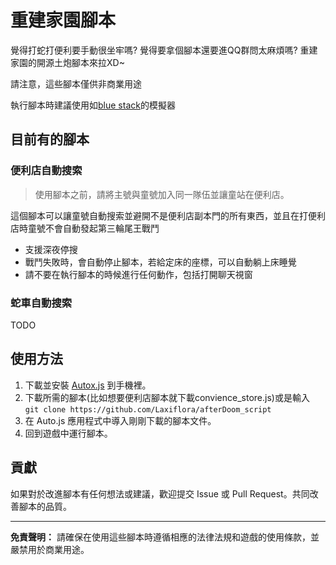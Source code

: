 # 重建家園腳本

覺得打蛇打便利要手動很坐牢嗎? 覺得要拿個腳本還要進QQ群問太麻煩嗎? 重建家園的開源土炮腳本來拉XD~

請注意，這些腳本僅供非商業用途

執行腳本時建議使用如[blue stack](https://www.bluestacks.com/tw/index.html)的模擬器

## 目前有的腳本

### 便利店自動搜索

> 使用腳本之前，請將主號與童號加入同一隊伍並讓童站在便利店。

這個腳本可以讓童號自動搜索並避開不是便利店副本門的所有東西，並且在打便利店時童號不會自動發起第三輪尾王戰鬥
- 支援深夜停搜
- 戰鬥失敗時，會自動停止腳本，若給定床的座標，可以自動躺上床睡覺
- 請不要在執行腳本的時候進行任何動作，包括打開聊天視窗

### 蛇車自動搜索

TODO


## 使用方法

1. 下載並安裝 [Autox.js](https://github.com/kkevsekk1/AutoX/releases) 到手機裡。
2. 下載所需的腳本(比如想要便利店腳本就下載convience_store.js)或是輸入
```git clone https://github.com/Laxiflora/afterDoom_script```
3. 在 Auto.js 應用程式中導入剛剛下載的腳本文件。
4. 回到遊戲中運行腳本。


## 貢獻

如果對於改進腳本有任何想法或建議，歡迎提交 Issue 或 Pull Request。共同改善腳本的品質。

---

**免責聲明：** 請確保在使用這些腳本時遵循相應的法律法規和遊戲的使用條款，並嚴禁用於商業用途。